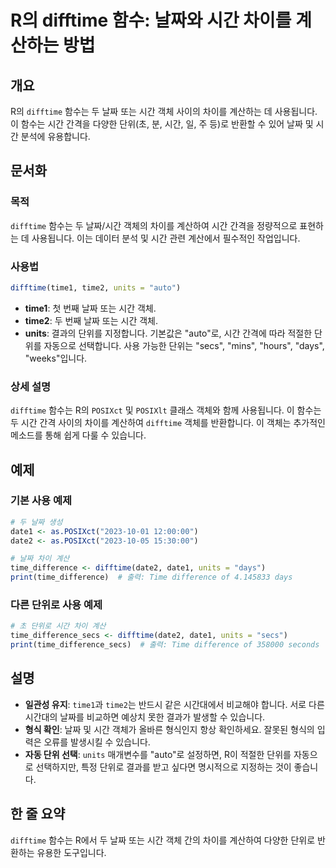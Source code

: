 <!--
Meta Description: # R의 difftime 함수: 날짜와 시간 차이를 계산하는 방법 ## 개요 R의 `difftime` 함수는 두 날짜 또는 시간 객체 사이의 차이를 계산하는 데 사용됩니다. 이 함수는 시간 간격을 다양한 단위(초, 분, 시간, 일, 주 등)로 반환할 수 있어 날짜 및 ...
Meta Keywords: difftime, 함수는, 차이를, units, 단위로
-->

# R의 difftime 함수: 날짜와 시간 차이를 계산하는 방법

## 개요
R의 `difftime` 함수는 두 날짜 또는 시간 객체 사이의 차이를 계산하는 데 사용됩니다. 이 함수는 시간 간격을 다양한 단위(초, 분, 시간, 일, 주 등)로 반환할 수 있어 날짜 및 시간 분석에 유용합니다.

## 문서화

### 목적
`difftime` 함수는 두 날짜/시간 객체의 차이를 계산하여 시간 간격을 정량적으로 표현하는 데 사용됩니다. 이는 데이터 분석 및 시간 관련 계산에서 필수적인 작업입니다.

### 사용법
```R
difftime(time1, time2, units = "auto")
```

- **time1**: 첫 번째 날짜 또는 시간 객체.
- **time2**: 두 번째 날짜 또는 시간 객체.
- **units**: 결과의 단위를 지정합니다. 기본값은 "auto"로, 시간 간격에 따라 적절한 단위를 자동으로 선택합니다. 사용 가능한 단위는 "secs", "mins", "hours", "days", "weeks"입니다.

### 상세 설명
`difftime` 함수는 R의 `POSIXct` 및 `POSIXlt` 클래스 객체와 함께 사용됩니다. 이 함수는 두 시간 간격 사이의 차이를 계산하여 `difftime` 객체를 반환합니다. 이 객체는 추가적인 메소드를 통해 쉽게 다룰 수 있습니다.

## 예제

### 기본 사용 예제
```R
# 두 날짜 생성
date1 <- as.POSIXct("2023-10-01 12:00:00")
date2 <- as.POSIXct("2023-10-05 15:30:00")

# 날짜 차이 계산
time_difference <- difftime(date2, date1, units = "days")
print(time_difference)  # 출력: Time difference of 4.145833 days
```

### 다른 단위로 사용 예제
```R
# 초 단위로 시간 차이 계산
time_difference_secs <- difftime(date2, date1, units = "secs")
print(time_difference_secs)  # 출력: Time difference of 358000 seconds
```

## 설명
- **일관성 유지**: `time1`과 `time2`는 반드시 같은 시간대에서 비교해야 합니다. 서로 다른 시간대의 날짜를 비교하면 예상치 못한 결과가 발생할 수 있습니다.
- **형식 확인**: 날짜 및 시간 객체가 올바른 형식인지 항상 확인하세요. 잘못된 형식의 입력은 오류를 발생시킬 수 있습니다.
- **자동 단위 선택**: `units` 매개변수를 "auto"로 설정하면, R이 적절한 단위를 자동으로 선택하지만, 특정 단위로 결과를 받고 싶다면 명시적으로 지정하는 것이 좋습니다.

## 한 줄 요약
`difftime` 함수는 R에서 두 날짜 또는 시간 객체 간의 차이를 계산하여 다양한 단위로 반환하는 유용한 도구입니다.